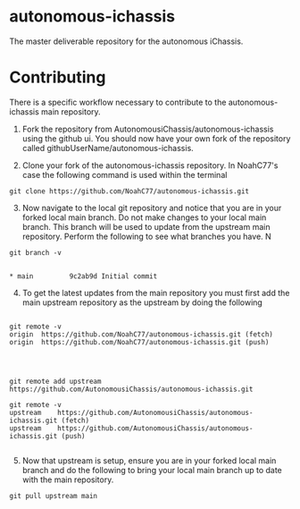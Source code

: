 # autonomous-ichassis
The master deliverable repository for the autonomous iChassis.

# Contributing
There is a specific workflow necessary to contribute to the autonomous-ichassis main repository.

1. Fork the repository from AutonomousiChassis/autonomous-ichassis using the github ui. You should now have your own fork of the repository called githubUserName/autonomous-ichassis.

2. Clone your fork of the autonomous-ichassis repository. In NoahC77's case the following command is used within the terminal

```
git clone https://github.com/NoahC77/autonomous-ichassis.git
```

3. Now navigate to the local git repository and notice that you are in your forked local main branch. Do not make changes to your local main branch. This branch will be used to update from the upstream main repository. Perform the following to see what branches you have. N
```
git branch -v


* main         9c2ab9d Initial commit

```

4. To get the latest updates from the main repository you must first add the main upstream repository as the upstream by doing the following
```

git remote -v
origin	https://github.com/NoahC77/autonomous-ichassis.git (fetch)
origin	https://github.com/NoahC77/autonomous-ichassis.git (push)




git remote add upstream https://github.com/AutonomousiChassis/autonomous-ichassis.git

git remote -v
upstream	https://github.com/AutonomousiChassis/autonomous-ichassis.git (fetch)
upstream	https://github.com/AutonomousiChassis/autonomous-ichassis.git (push)


```

5. Now that upstream is setup, ensure you are in your forked local main branch and do the following to bring your local main branch up to date with the main repository.

```
git pull upstream main
```
